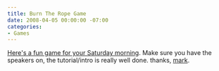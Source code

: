 ```yaml
---
title: Burn The Rope Game
date: 2008-04-05 00:00:00 -07:00
categories:
- Games
---
```


<p><a href="http://www.mazapan.se/games/BurnTheRope.php">Here's a fun game for your Saturday morning</a>. Make sure you have the speakers on, the tutorial/intro is really well done. thanks, <a href="http://www.markbottrell.com/">mark</a>.</p>
